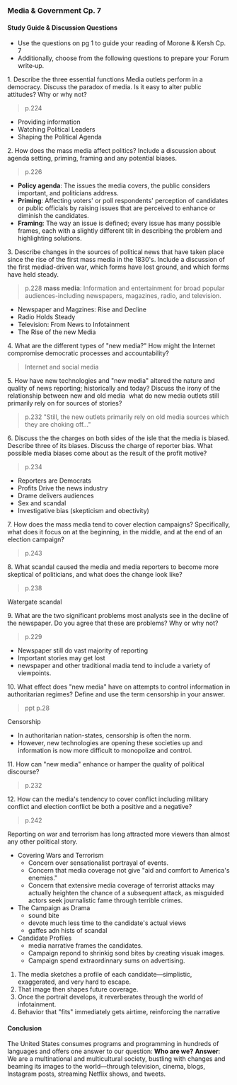 ### Media & Government Cp. 7

#### Study Guide & Discussion Questions
+ Use the questions on pg 1 to guide your reading of Morone & Kersh Cp. 7
+ Additionally, choose from the following questions to prepare your Forum write‑up.

1\. Describe the three essential functions Media outlets perform in a democracy. Discuss the paradox of media. Is it easy to alter public attitudes? Why or why not?
>p.224
+ Providing information
+ Watching Political Leaders
+ Shaping the Political Agenda

2\. How does the mass media affect politics? Include a discussion about agenda setting, priming, framing and any potential biases.
>p.226

+ **Policy agenda**: The issues the media covers, the public considers important, and politicians address.
+ **Priming**: Affecting voters' or poll respondents' perception of candidates or public officials by raising issues that are perceived to enhance or diminish the candidates.
+ **Framing**: The way an issue is defined; every issue has many possible frames, each with a slightly different tilt in describing the problem and highlighting solutions.

3\. Describe changes in the sources of political news that have taken place since the rise of the first mass media in the 1830's. Include a discussion of the first media­d-driven war, which forms have lost ground, and which forms have held steady.
>p.228
**mass media**: Information and entertainment for broad popular audiences-including newspapers, magazines, radio, and television.

+ Newspaper and Magzines: Rise and Decline
+ Radio Holds Steady
+ Television: From News to Infotainment
+ The Rise of the new Media

4\. What are the different types of "new media?" How might the Internet compromise democratic processes and accountability?
> Internet and social media

5\. How have new technologies and "new media" altered the nature and quality of news reporting; historically and today? Discuss the irony of the relationship between new and old media ­ what do new media outlets still primarily rely on for sources of stories?
>p.232
"Still, the new outlets primarily rely on old media sources which they are choking off..."

6\. Discuss the the charges on both sides of the isle that the media is biased. Describe three of its biases. Discuss the charge of reporter bias. What possible media biases come about as the result of the profit motive?
>p.234
+ Reporters are Democrats
+ Profits Drive the news industry
+ Drame delivers audiences
+ Sex and scandal
+ Investigative bias (skepticism and obectivity)

7\. How does the mass media tend to cover election campaigns? Specifically, what does it focus on at the beginning, in the middle, and at the end of an election campaign?
>p.243

8\. What scandal caused the media and media reporters to become more skeptical of politicians, and what does the change look like?
>p.238

Watergate scandal

9\. What are the two significant problems most analysts see in the decline of the newspaper. Do you agree that these are problems? Why or why not?
> p.229

+ Newspaper still do vast majority of reporting
+ Important stories may get lost
+ newspaper and other traditional madia tend to include a variety of viewpoints.

10\. What effect does "new media" have on attempts to control information in authoritarian regimes? Define and use the term censorship in your answer.
>ppt p.28

Censorship
+ In authoritarian nation-states, censorship is often the norm.
+ However, new technologies are opening these societies up and information is now more difficult to monopolize and control.

11\. How can "new media" enhance or hamper the quality of political discourse?
>p.232

12\. How can the media's tendency to cover conflict including military conflict and election conflict ­be both a positive and a negative?
> p.242

Reporting on war and terrorism has long attracted more viewers than almost any other political story.

+ Covering Wars and Terrorism
  + Concern over sensationalist portrayal of events.
  + Concern that media coverage not give "aid and comfort to America's enemies."
  + Concern that extensive media coverage of terrorist attacks may actually heighten the chance of a subsequent attack, as misguided actors seek journalistic fame through terrible crimes.
+ The Campaign as Drama
  + sound bite
  + devote much less time to the candidate's actual views
  + gaffes adn hists of scandal
+ Candidate Profiles
  + media narrative frames the candidates.
  + Campaign repond to shrinkig sond bites by creating visuak images.
  + Campaign spend extraordinnary sums on advertising.

1. The media sketches a profile of each candidate—simplistic, exaggerated, and very hard to escape.
2. That image then shapes future coverage.
3. Once the portrait develops, it reverberates through the world of infotainment.
4. Behavior that "fits" immediately gets airtime, reinforcing the narrative

#### Conclusion
The United States consumes programs and programming in hundreds of languages and offers one answer to our question: **Who are we?**
**Answer**: We are a multinational and multicultural society, bustling with changes and beaming its images to the world—through television, cinema, blogs, Instagram posts, streaming Netflix shows, and tweets.
